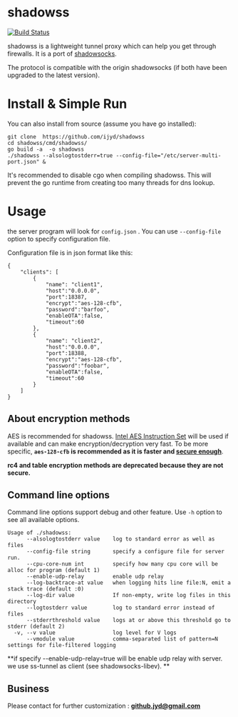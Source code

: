 # shadowss

[![Build Status](https://travis-ci.org/ijyd/shadowss.svg?branch=master)](https://travis-ci.org/ijyd/shadowss)

shadowss is a lightweight tunnel proxy which can help you get through firewalls. It is a port of [shadowsocks](https://github.com/clowwindy/shadowsocks).

The protocol is compatible with the origin shadowsocks (if both have been upgraded to the latest version).

# Install & Simple Run

You can also install from source (assume you have go installed):

```
git clone  https://github.com/ijyd/shadowss
cd shadowss/cmd/shadowss/
go build -a  -o shadowss
./shadowss --alsologtostderr=true --config-file="/etc/server-multi-port.json" &
```

It's recommended to disable cgo when compiling shadowss. This will prevent the go runtime from creating too many threads for dns lookup.

# Usage

the server  program will look for `config.json` . You can use `--config-file` option to specify  configuration file.

Configuration file is in json format like this:

```
{
	"clients": [
		{
			"name": "client1",
			"host":"0.0.0.0",
			"port":18387,
			"encrypt":"aes-128-cfb",
			"password":"barfoo",
			"enableOTA":false,
			"timeout":60
		},
		{
			"name": "client2",
			"host":"0.0.0.0",
			"port":18388,
			"encrypt":"aes-128-cfb",
			"password":"foobar",
			"enableOTA":false,
			"timeout":60
		}
	]
}
```

## About encryption methods

AES is recommended for shadowss. [Intel AES Instruction Set](http://en.wikipedia.org/wiki/AES_instruction_set) will be used if available and can make encryption/decryption very fast. To be more specific, **`aes-128-cfb` is recommended as it is faster and [secure enough](https://www.schneier.com/blog/archives/2009/07/another_new_aes.html)**.

**rc4 and table encryption methods are deprecated because they are not secure.**

## Command line options

Command line options support debug and other feature. Use `-h` option to see all available options.

```
Usage of ./shadowss:
      --alsologtostderr value    log to standard error as well as files
      --config-file string       specify a configure file for server run.
      --cpu-core-num int         specify how many cpu core will be alloc for program (default 1)
      --enable-udp-relay         enable udp relay
      --log-backtrace-at value   when logging hits line file:N, emit a stack trace (default :0)
      --log-dir value            If non-empty, write log files in this directory
      --logtostderr value        log to standard error instead of files
      --stderrthreshold value    logs at or above this threshold go to stderr (default 2)
  -v, --v value                  log level for V logs
      --vmodule value            comma-separated list of pattern=N settings for file-filtered logging
```

**if specify --enable-udp-relay=true will be enable udp relay with server. we use  ss-tunnel as client (see shadowsocks-libev). **

## Business

Please contact for further customization : **github.jyd@gmail.com**
